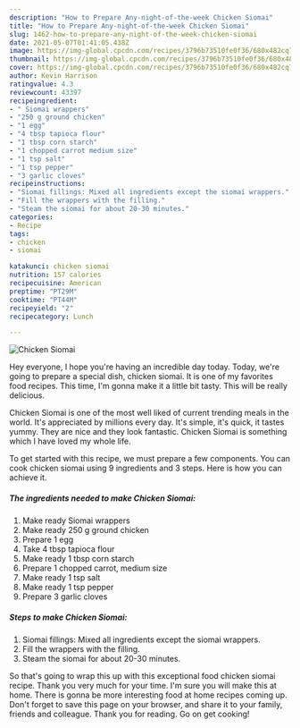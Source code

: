 ```yaml
---
description: "How to Prepare Any-night-of-the-week Chicken Siomai"
title: "How to Prepare Any-night-of-the-week Chicken Siomai"
slug: 1462-how-to-prepare-any-night-of-the-week-chicken-siomai
date: 2021-05-07T01:41:05.438Z
image: https://img-global.cpcdn.com/recipes/3796b73510fe0f36/680x482cq70/chicken-siomai-recipe-main-photo.jpg
thumbnail: https://img-global.cpcdn.com/recipes/3796b73510fe0f36/680x482cq70/chicken-siomai-recipe-main-photo.jpg
cover: https://img-global.cpcdn.com/recipes/3796b73510fe0f36/680x482cq70/chicken-siomai-recipe-main-photo.jpg
author: Kevin Harrison
ratingvalue: 4.3
reviewcount: 43397
recipeingredient:
- " Siomai wrappers"
- "250 g ground chicken"
- "1 egg"
- "4 tbsp tapioca flour"
- "1 tbsp corn starch"
- "1 chopped carrot medium size"
- "1 tsp salt"
- "1 tsp pepper"
- "3 garlic cloves"
recipeinstructions:
- "Siomai fillings: Mixed all ingredients except the siomai wrappers."
- "Fill the wrappers with the filling."
- "Steam the siomai for about 20-30 minutes."
categories:
- Recipe
tags:
- chicken
- siomai

katakunci: chicken siomai 
nutrition: 157 calories
recipecuisine: American
preptime: "PT29M"
cooktime: "PT44M"
recipeyield: "2"
recipecategory: Lunch

---
```



![Chicken Siomai](https://img-global.cpcdn.com/recipes/3796b73510fe0f36/680x482cq70/chicken-siomai-recipe-main-photo.jpg)

Hey everyone, I hope you're having an incredible day today. Today, we're going to prepare a special dish, chicken siomai. It is one of my favorites food recipes. This time, I'm gonna make it a little bit tasty. This will be really delicious.



Chicken Siomai is one of the most well liked of current trending meals in the world. It's appreciated by millions every day. It's simple, it's quick, it tastes yummy. They are nice and they look fantastic. Chicken Siomai is something which I have loved my whole life.


To get started with this recipe, we must prepare a few components. You can cook chicken siomai using 9 ingredients and 3 steps. Here is how you can achieve it.

<!--inarticleads1-->

##### The ingredients needed to make Chicken Siomai:

1. Make ready  Siomai wrappers
1. Make ready 250 g ground chicken
1. Prepare 1 egg
1. Take 4 tbsp tapioca flour
1. Make ready 1 tbsp corn starch
1. Prepare 1 chopped carrot, medium size
1. Make ready 1 tsp salt
1. Make ready 1 tsp pepper
1. Prepare 3 garlic cloves




<!--inarticleads2-->

##### Steps to make Chicken Siomai:

1. Siomai fillings: Mixed all ingredients except the siomai wrappers.
1. Fill the wrappers with the filling.
1. Steam the siomai for about 20-30 minutes.




So that's going to wrap this up with this exceptional food chicken siomai recipe. Thank you very much for your time. I'm sure you will make this at home. There is gonna be more interesting food at home recipes coming up. Don't forget to save this page on your browser, and share it to your family, friends and colleague. Thank you for reading. Go on get cooking!
